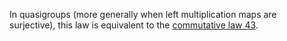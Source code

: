 In quasigroups (more generally when left multiplication maps are surjective), this law is equivalent to the [commutative law 43](https://teorth.github.io/equational_theories/implications/?43).
